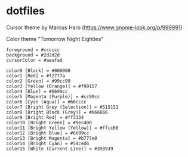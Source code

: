 # dotfiles

Cursor theme by Marcus Haro (https://www.gnome-look.org/p/999991)

Color theme "Tomorrow Night Eighties"
```
foreground = #cccccc
background = #2d2d2d
cursorColor = #aeafad

color0 [Black] = #000000
color1 [Red] = #f2777a
color2 [Green] = #99cc99
color3 [Yellow (Orange)] = #f99157
color4 [Blue] = #6699cc
color5 [Magenta (Purple)] = #cc99cc
color6 [Cyan (Aqua)] = #66cccc
color7 [Bright Grey (Selection)] = #515151
color8 [Bright Black (Grey)] = #666666
color9 [Bright Red] = #ff3334
color10 [Bright Green] = #9ec400
color11 [Bright Yellow (Yellow)] = #ffcc66
color12 [Bright Blue] = #6699cc
color13 [Bright Magenta] = #b777e0
color14 [Bright Cyan] = #54ced6
color15 [White (Current Line)] = #393939
```
